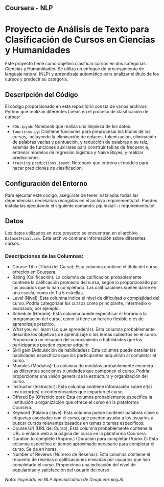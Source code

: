 ## Coursera - NLP 
# Proyecto de Análisis de Texto para Clasificación de Cursos en Ciencias y Humanidades

Este proyecto tiene como objetivo clasificar cursos en dos categorías: Ciencias y Humanidades. Se utiliza un enfoque de procesamiento de lenguaje natural (NLP) y aprendizaje automático para analizar el título de los cursos y predecir su categoría.

## Descripción del Código

El código proporcionado en este repositorio consta de varios archivos Python que realizan diferentes tareas en el proceso de clasificación de cursos:

- `EDA.ipynb`: Notebook que realiza una limpieza de los datos.
- `functions.py`: Contiene funciones para preprocesar los títulos de los cursos, incluyendo la eliminación de enlaces, tokenización, eliminación de palabras vacías y puntuación, y reducción de palabras a su raíz, además de funciones auxiliares para construir tablas de frecuencia, entrenar modelos de regresión logística y Naive Bayes, y realizar predicciones.
- `training_predictions.ipynb`: Notebook que entrena el modelo para hacer prediciones de clasificación.

## Configuración del Entorno

Para ejecutar este código, asegúrate de tener instaladas todas las dependencias necesarias recogidas en el archivo requirements.txt. Puedes instalarlas ejecutando el siguiente comando: pip install -r requirements.txt

## Datos

Los datos utilizados en este proyecto se encuentran en el archivo `DatasetFinal.csv`. Este archivo contiene información sobre diferentes cursos.

### Descripciones de las Columnas:

* Course Title (Título del Curso): Esta columna contiene el título del curso ofrecido en Coursera.
* Rating (Calificación): La columna de calificación probablemente contiene la calificación promedio del curso, según lo proporcionado por los usuarios que lo han completado. Las calificaciones suelen darse en una escala, como de 1 a 5 estrellas.
* Level (Nivel): Esta columna indica el nivel de dificultad o complejidad del curso. Podría categorizar los cursos como principiante, intermedio o avanzado, por ejemplo.
* Schedule (Horario): Esta columna puede especificar el horario o la programación del curso, como si tiene un horario flexible o es de aprendizaje práctico.
* What you will learn (Lo que aprenderás): Esta columna probablemente describe los objetivos de aprendizaje o los temas cubiertos en el curso. Proporciona un resumen del conocimiento o habilidades que los participantes pueden esperar adquirir.
* Skill gain (Adquisición de habilidades): Esta columna puede detallar las habilidades específicas que los participantes adquirirán al completar el curso.
* Modules (Módulos): La columna de módulos probablemente enumera las diferentes secciones o unidades que componen el curso. Podría proporcionar una visión general de la estructura y organización del curso.
* Instructor (Instructor): Esta columna contiene información sobre el(s) instructor(es) o conferenciantes que imparten el curso.
* Offered By (Ofrecido por): Esta columna probablemente especifica la institución u organización que ofrece el curso en la plataforma Coursera.
* Keyword (Palabra clave): Esta columna puede contener palabras clave o etiquetas asociadas con el curso, que pueden ayudar a los usuarios a buscar cursos relevantes basados en temas o temas específicos.
* Course Url (URL del Curso): Esta columna probablemente contiene la URL o enlace web a la página del curso en la plataforma Coursera.
* Duration to complete (Approx.) (Duración para completar (Aprox.)): Esta columna especifica el tiempo aproximado necesario para completar el curso. Se da en horas.
* Number of Reviews (Número de Reseñas): Esta columna contiene el recuento de reseñas o calificaciones enviadas por usuarios que han completado el curso. Proporciona una indicación del nivel de popularidad y satisfacción del usuario del curso.

*Nota: Inspirado en NLP Specialization de DeapLearning.AI.*
